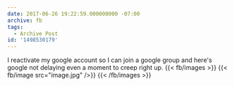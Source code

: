 ```yaml
---
date: 2017-06-26 19:22:59.000000000 -07:00
archive: fb
tags: 
  - Archive Post
id: '1498530179'
---
```


I reactivate my google account so I can join a google group and here's google not delaying even a moment to creep right up.
{{< fb/images >}}
{{< fb/image src="image.jpg" />}}
{{< /fb/images >}}
